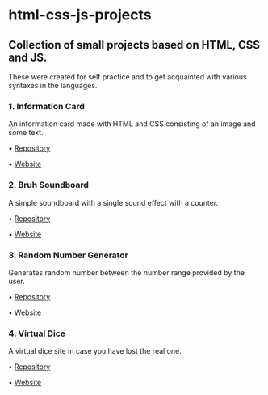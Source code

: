 # html-css-js-projects
## Collection of small projects based on HTML, CSS and JS. 
These were created for self practice and to get acquainted with various syntaxes in the languages.


### 1. Information Card
An information card made with HTML and CSS consisting of an image and some text.

&#8226; [Repository](https://github.com/shm-dsgn/info-card)

&#8226; [Website](https://shm-dsgn.github.io/info-card)


### 2. Bruh Soundboard
A simple soundboard with a single sound effect with a counter.

&#8226; [Repository](https://github.com/shm-dsgn/bruh-soundboard)

&#8226; [Website](https://shm-dsgn.github.io/bruh-soundboard)


### 3. Random Number Generator
Generates random number between the number range provided by the user.

&#8226; [Repository](https://github.com/shm-dsgn/randomnumber)

&#8226; [Website](https://shm-dsgn.github.io/randomnumber)


### 4. Virtual Dice
A virtual dice site in case you have lost the real one.

&#8226; [Repository](https://github.com/shm-dsgn/virtual-dice)

&#8226; [Website](https://shm-dsgn.github.io/virtual-dice)




